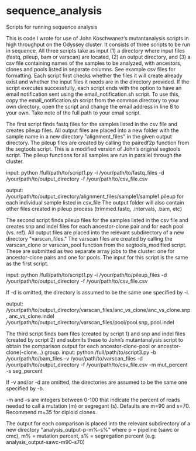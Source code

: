 # sequence_analysis
Scripts for running sequence analysis

This is code I wrote for use of John Koschwanez’s mutantanalysis scripts in high throughput on the Odyssey cluster. It consists of three scripts to be run in sequence. All three scripts take as input (1) a directory where input files (fastq, pileup, bam or varscan) are located, (2) an output directory, and (3) a csv file containing names of the samples to be analyzed, with ancestors, clones and pools listed in separate columns. See example csv files for formatting. Each script first checks whether the files it will create already exist and whether the input files it needs are in the directory provided. If the script executes successfully, each script ends with the option to have an email notification sent using the email_notification.sh script. To use this, copy the email_notification.sh script from the common directory to your own directory, open the script and change the email address in line 8 to your own. Take note of the full path to your email script.


The first script finds fastq files for the samples listed in the csv file and creates pileup files. All output files are placed into a new folder with the sample name in a new directory "alignment_files" in the given output directory. The pileup files are created by calling the pairedf2p function from the segtools script. This is a modified version of John’s original segtools script. The pileup functions for all samples are run in parallel through the cluster.   

input: python /full/path/to/script1.py -i /your/path/to/fastq_files -d /your/path/to/output_directory -f /your/path/to/csv_file.csv

output: /your/path/to/output_directory/alignment_files/sample1/sample1.pileup for each individual sample listed in csv_file
The output folder will also contain other files created in pileup process (trimmed.fastq, .intervals, .bam, etc)


The second script finds pileup files for the samples listed in the csv file and creates snp and indel files for each ancestor-clone pair and for each pool (vs. ref). All output files are placed into the relevant subdirectory of a new directory "varscan_files." The varscan files are created by calling the varscan_clone or varscan_pool function from the segtools_modified script. These are submitted as two separate array jobs to the cluster: one for ancestor-clone pairs and one for pools. The input for this script is the same as the first script.

input: python /full/path/to/script1.py -i /your/path/to/pileup_files -d /your/path/to/output_directory -f /your/path/to/csv_file.csv

If -d is omitted, the directory is assumed to be the same one specified by -i.

output: /your/path/to/output_directory/varscan_files/anc_vs_clone/anc_vs_clone.snp, anc_vs_clone.indel
/your/path/to/output_directory/varscan_files/pool/pool.snp, pool.indel


The third script finds bam files (created by script 1) and snp and indel files (created by script 2) and submits these to John’s mutantanalysis script to obtain the comparison output for each ancestor-clone-pool or ancestor-clone(-clone...) group. 
input: python /full/path/to/script3.py -b /your/path/to/bam_files -v /your/path/to/varscan_files -d /your/path/to/output_directory -f /your/path/to/csv_file.csv -m mut_percent -s seg_percent

If -v and/or -d are omitted, the directories are assumed to be the same one specified by -b.

-m and -s are integers between 0-100 that indicate the percent of reads needed to call a mutation (m) or segregant (s). Defaults are m=90 and s=70. Recommend m=35 for diploid clones. 

The output for each comparison is placed into the relevant subdirectory of a new directory "analysis_output-p-m%-s%" where p = pipeline (sawc or cmc), m% = mutation percent, s% = segregation percent (e.g. analysis_output-sawc-m90-s70)
